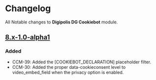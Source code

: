 # Changelog

All Notable changes to **Digipolis DG Cookiebot** module.

## [8.x-1.0-alpha1]

### Added

* CCM-39: Added the [COOKIEBOT_DECLARATION] placeholder filter.
* CCM-30: Added the proper data-cookieconsent level to video_embed_field when
  the privacy option is enabled.

[8.x-1.0-alpha1]: https://github.com/digipolisgent/drupal_module_dg-cookiebot/releases/tag/8.x-1.0-alpha1
[Unreleased]: https://github.com/digipolisgent/drupal_module_dg-cookiebot/compare/8.x-1.x...8.x-1.x-dev
